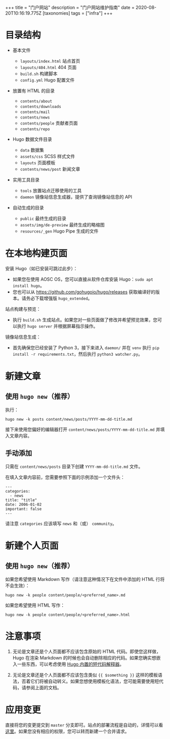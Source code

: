 +++
title = "门户网站"
description = "门户网站维护指南"
date = 2020-08-20T10:16:19.775Z
[taxonomies]
tags = ["infra"]
+++

# 目录结构

- 基本文件
    - `layouts/index.html` 站点首页
    - `layouts/404.html` 404 页面
    - `build.sh` 构建脚本
    - `config.yml` Hugo 配置文件

- 放置有 HTML 的目录
    - `contents/about`
    - `contents/downloads`
    - `contents/mail`
    - `contents/news`
    - `contents/people` 贡献者页面
    - `contents/repo`

- Hugo 数据文件目录
    - `data` 数据集
    - `assets/css` SCSS 样式文件
    - `layouts` 页面模板
    - `contents/news/post` 新闻文章

- 实用工具目录
    - `tools` 放置站点迁移使用的工具
    - `daemon` 镜像站信息生成器，提供了查询镜像站信息的 API

- 自动生成的目录
    - `public` 最终生成的目录
    - `assets/img/de-preview` 最终生成的略缩图
    - `resources/_gen` Hugo Pipe 生成的文件

# 在本地构建页面

安装 Hugo（如已安装可跳过此步）：

  - 如果您在使用 AOSC OS，您可以直接从软件仓库安装 Hugo：`sudo apt install hugo`。
  - 您也可以从 https://github.com/gohugoio/hugo/releases 获取编译好的版本。请务必下载增强版 `hugo_extended`。

站点构建与预览：

  - 执行 `build.sh` 生成站点。如果您对一些页面做了修改并希望预览效果，您可以执行 `hugo server` 并根据屏幕指示操作。
  
镜像站信息生成：

  - 首先确保您已经安装了 Python 3，接下来进入 `daemon/` 并在 `venv` 执行 `pip install -r requirements.txt`，然后执行 `python3 watcher.py`。

# 新建文章

## 使用 `hugo new`（推荐）

执行：

```
hugo new -k posts content/news/posts/YYYY-mm-dd-title.md
```

接下来使用您偏好的编辑器打开 `content/news/posts/YYYY-mm-dd-title.md` 并填入文章内容。

## 手动添加

只需在 `content/news/posts` 目录下创建 `YYYY-mm-dd-title.md` 文件。

在填入文章内容前，您需要参照下面的示例添加一个文件头：

```
---
categories:
  - news
title: "title"
date: 2006-01-02
important: false
---
```

请注意 `categories` 应该填写 `news` 和（或） `community`。

# 新建个人页面

## 使用 `hugo new`（推荐）

如果您希望使用 Markdown 写作（请注意这种情况下在文件中添加的 HTML 行将不会生效）：

```
hugo new -k people content/people/<preferred_name>.md
```

如果您希望使用 HTML 写作：

```
hugo new -k people content/people/<preferred_name>.html
```

# 注意事项


1. 无论是文章还是个人页面都不应该包含原始的 HTML 代码。即使您这样做，Hugo 在渲染 Markdown 的时候也会自动删除相应的代码。如果您确实想嵌入一些东西，可以考虑使用 [Hugo 内置的短代码解释器](https://gohugo.io/content-management/shortcodes/#use-hugos-built-in-shortcodes)。

1. 无论是文章还是个人页面都不应该包含类似 `{{ $something }}` 这样的模板语法，否着它们将被自动转义。如果您想使用模板化语法，您可能需要使用短代码，请参阅上面的文档。 


# 应用变更

直接将您的变更提交到 `master` 分支即可。站点的部署流程是自动的，详情可以看 [这里](https://dev.azure.com/AOSC-Dev/aosc-portal-kiss.github.io/_build?definitionId=1&_a=summary)。如果您没有相应的权限，您可以转而新建一个合并请求。
